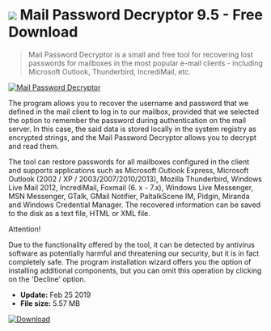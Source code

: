 # ![](https://cdn.softexe.net/static/icon/e/mail-password-decryptor-9026.png) Mail Password Decryptor 9.5 - Free Download

> Mail Password Decryptor is a small and free tool for recovering lost passwords for mailboxes in the most popular e-mail clients - including Microsoft Outlook, Thunderbird, IncrediMail, etc.

[![Mail Password Decryptor](https://gallery.dpcdn.pl/imgc/Tools/15135/g_-_420x350_1.5_-_x20130327013606_00.png)](https://softexe.net/win/security-privacy/passwords/mail-password-decryptor:aRbf.html)

The program allows you to recover the username and password that we defined in the mail client to log in to our mailbox, provided that we selected the option to remember the password during authentication on the mail server. In this case, the said data is stored locally in the system registry as encrypted strings, and the Mail Password Decryptor allows you to decrypt and read them.
 
 The tool can restore passwords for all mailboxes configured in the client and supports applications such as Microsoft Outlook Express, Microsoft Outlook (2002 / XP / 2003/2007/2010/2013), Mozilla Thunderbird, Windows Live Mail 2012, IncrediMail, Foxmail (6. x - 7.x), Windows Live Messenger, MSN Messenger, GTalk, GMail Notifier, PaltalkScene IM, Pidgin, Miranda and Windows Credential Manager. The recovered information can be saved to the disk as a text file, HTML or XML file.
 
 Attention!
 
 Due to the functionality offered by the tool, it can be detected by antivirus software as potentially harmful and threatening our security, but it is in fact completely safe.
 The program installation wizard offers you the option of installing additional components, but you can omit this operation by clicking on the 'Decline' option.


- **Update:** Feb 25 2019
- **File size:** 5.57 MB

[![Download](https://cdn.softexe.net/static/img/download.png)](https://softexe.net/win/security-privacy/passwords/mail-password-decryptor:aRbf.html)

